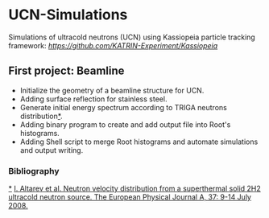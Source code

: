 # UCN-Simulations
Simulations of ultracold neutrons (UCN) using Kassiopeia particle tracking framework:
*https://github.com/KATRIN-Experiment/Kassiopeia*

## First project: Beamline
- Initialize the geometry of a beamline structure for UCN.
- Adding surface reflection for stainless steel.
- Generate initial energy spectrum according to TRIGA neutrons distribution[*](1).
- Adding binary program to create and add output file into Root's histograms.
- Adding Shell script to merge Root histograms and automate simulations and output writing.

### Bibliography
[*](1) [I. Altarev et al. Neutron velocity distribution from a superthermal solid 2H2 ultracold neutron source. The European Physical Journal A, 37: 9-14 July 2008.](1)
